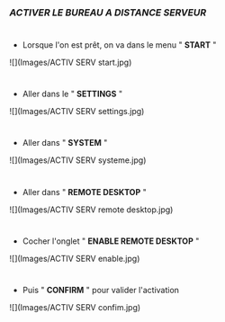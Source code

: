 

### ***ACTIVER LE BUREAU A DISTANCE SERVEUR***

#
- Lorsque l'on est prêt, on va dans le menu " **START** "

![](Images/ACTIV SERV start.jpg)

#
- Aller dans le " **SETTINGS** "

![](Images/ACTIV SERV settings.jpg)

#
- Aller dans " **SYSTEM** " 

![](Images/ACTIV SERV systeme.jpg)

#
- Aller dans " **REMOTE DESKTOP** "

![](Images/ACTIV SERV remote desktop.jpg)

#
- Cocher l'onglet " **ENABLE REMOTE DESKTOP** "

![](Images/ACTIV SERV enable.jpg)

#
- Puis " **CONFIRM** " pour valider l'activation

![](Images/ACTIV SERV confim.jpg)
